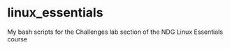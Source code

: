 # linux_essentials
My bash scripts for the Challenges lab section of the NDG Linux Essentials course

